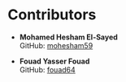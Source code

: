 # Contributors

- **Mohamed Hesham El-Sayed**  
  GitHub: [mohesham59](https://github.com/mohesham59)

- **Fouad Yasser Fouad**  
  GitHub: [fouad64](https://github.com/fouad64)
